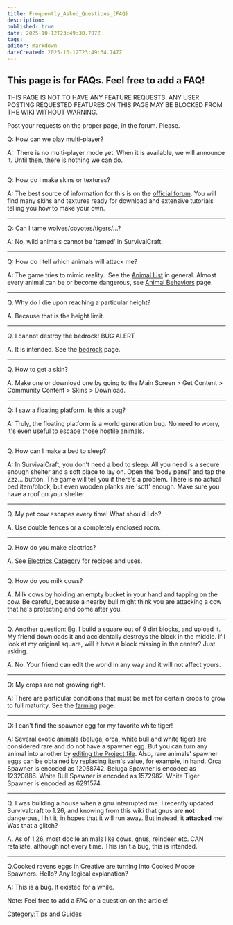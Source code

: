 ```yaml
---
title: Frequently_Asked_Questions_(FAQ)
description: 
published: true
date: 2025-10-12T23:49:38.787Z
tags: 
editor: markdown
dateCreated: 2025-10-12T23:49:34.747Z
---
```


## This page is for FAQs. Feel free to add a FAQ\!

THIS PAGE IS NOT TO HAVE ANY FEATURE REQUESTS. ANY USER POSTING
REQUESTED FEATURES ON THIS PAGE MAY BE BLOCKED FROM THE WIKI WITHOUT
WARNING.

Post your requests on the proper page, in the forum. Please. 

Q: How can we play multi-player?

A:  There is no multi-player mode yet. When it is available, we will
announce it. Until then, there is nothing we can do.

-----

Q: How do I make skins or textures?

A: The best source of information for this is on the [official
forum](http://survivalcraft.lefora.com). You will find many skins and
textures ready for download and extensive tutorials telling you how to
make your own. 

-----

Q: Can I tame wolves/coyotes/tigers/...? 

A: No, wild animals cannot be 'tamed' in SurvivalCraft. 

-----

Q: How do I tell which animals will attack me? 

A: The game tries to mimic reality.  See the [Animal
List](Bestiary/Animals.md "wikilink") in general. Almost every animal can be or
become dangerous, see [Animal
Behaviors](Technical/Animal's_Behavior_list.md "wikilink") page. 

-----

Q. Why do I die upon reaching a particular height?

A. Because that is the height limit.

-----

Q. I cannot destroy the bedrock\! BUG ALERT

A. It is intended. See the [bedrock](bedrock "wikilink") page. 

-----

Q. How to get a skin?

A. Make one or download one by going to the Main Screen \> Get Content
\> Community Content \> Skins \> Download. 

-----

Q: I saw a floating platform. Is this a bug?

A: Truly, the floating platform is a world generation bug. No need to
worry, it's even useful to escape those hostile animals. 

-----

Q. How can I make a bed to sleep? 

A: In SurvivalCraft, you don't need a bed to sleep. All you need is a
secure enough shelter and a soft place to lay on. Open the 'body panel'
and tap the Zzz... button. The game will tell you if there's a problem.
There is no actual bed item/block, but even wooden planks are 'soft'
enough. Make sure you have a roof on your shelter. 

-----

Q. My pet cow escapes every time\! What should I do?  

A. Use double fences or a completely enclosed room.

-----

Q. How do you make electrics? 

A. See [Electrics Category](:Category:Electrics "wikilink") for recipes
and uses.

-----

Q. How do you milk cows?

A. Milk cows by holding an empty bucket in your hand and tapping on the
cow. Be careful, because a nearby bull might think you are attacking a
cow that he's protecting and come after you. 

-----

Q. Another question: Eg. I build a square out of 9 dirt blocks, and
upload it. My friend downloads it and accidentally destroys the block in
the middle. If I look at my original square, will it have a block
missing in the center? Just asking.

A. No. Your friend can edit the world in any way and it will not affect
yours.

-----

Q: My crops are not growing right. 

A: There are particular conditions that must be met for certain crops to
grow to full maturity. See the [farming](farming "wikilink") page. 

-----

Q: I can't find the spawner egg for my favorite white tiger\! 

A: Several exotic animals (beluga, orca, white bull and white tiger) are
considered rare and do not have a spawner egg. But you can turn any
animal into another by [editing the Project
file](Hacking_the_Project_file#Entities_mods "wikilink"). Also, rare
animals' spawner eggs can be obtained by replacing item's value, for
example, in hand. Orca Spawner is encoded as 12058742. Beluga Spawner is
encoded as 12320886. White Bull Spawner is encoded as 1572982. White
Tiger Spawner is encoded as 6291574. 

-----

Q. I was building a house when a gnu interrupted me. I recently updated
Survivalcraft to 1.26, and knowing from this wiki that gnus are **not**
dangerous, I hit it, in hopes that it will run away. But instead, it
**attacked** me\! Was that a glitch?

A. As of 1.26, most docile animals like cows, gnus, reindeer etc. CAN
retaliate, although not every time. This isn't a bug, this is intended.

-----

Q.Cooked ravens eggs in Creative are turning into Cooked Moose Spawners.
Hello? Any logical explanation?

A: This is a bug. It existed for a while.

Note: Feel free to add a FAQ or a question on the article\!

[Category:Tips and Guides](Category:Tips_and_Guides "wikilink")